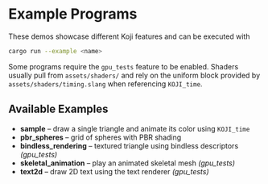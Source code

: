 # Example Programs

These demos showcase different Koji features and can be executed with

```bash
cargo run --example <name>
```

Some programs require the `gpu_tests` feature to be enabled. Shaders usually
pull from `assets/shaders/` and rely on the uniform block provided by
`assets/shaders/timing.slang` when referencing `KOJI_time`.

## Available Examples

- **sample** – draw a single triangle and animate its color using `KOJI_time`
- **pbr_spheres** – grid of spheres with PBR shading
- **bindless_rendering** – textured triangle using bindless descriptors *(gpu_tests)*
- **skeletal_animation** – play an animated skeletal mesh *(gpu_tests)*
- **text2d** – draw 2D text using the text renderer *(gpu_tests)*
